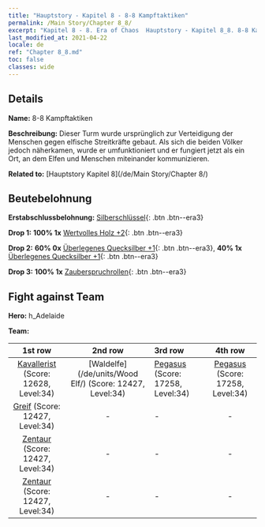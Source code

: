 ```yaml
---
title: "Hauptstory - Kapitel 8 - 8-8 Kampftaktiken"
permalink: /Main Story/Chapter 8_8/
excerpt: "Kapitel 8 - 8. Era of Chaos  Hauptstory - Kapitel 8_8. 8-8 Kampftaktiken"
last_modified_at: 2021-04-22
locale: de
ref: "Chapter 8_8.md"
toc: false
classes: wide
---
```


## Details

 **Name:** 8-8 Kampftaktiken

 **Beschreibung:** Dieser Turm wurde ursprünglich zur Verteidigung der Menschen gegen elfische Streitkräfte gebaut. Als sich die beiden Völker jedoch näherkamen, wurde er umfunktioniert und er fungiert jetzt als ein Ort, an dem Elfen und Menschen miteinander kommunizieren.

 **Related to:** [Hauptstory Kapitel 8](/de/Main Story/Chapter 8/)

## Beutebelohnung

 **Erstabschlussbelohnung:** [Silberschlüssel](/ItemsDE/con_693/){: .btn .btn--era3}

 **Drop 1:** **100% 1x** [Wertvolles Holz +2](/ItemsDE/mat_27/){: .btn .btn--era3}

 **Drop 2:** **60% 0x** [Überlegenes Quecksilber +1](/ItemsDE/mat_21/){: .btn .btn--era3}, **40% 1x** [Überlegenes Quecksilber +1](/ItemsDE/mat_21/){: .btn .btn--era3}

 **Drop 3:** **100% 1x** [Zauberspruchrollen](/ItemsDE/con_694/){: .btn .btn--era3}


## Fight against Team
 **Hero:** h_Adelaide

 **Team:**


  | 1st row | 2nd row | 3rd row | 4th row |
  |:----:|:----:|:----|:----:|
  | [Kavallerist](/de/units/Cavalier/) (Score: 12628, Level:34)  | [Waldelfe](/de/units/Wood Elf/) (Score: 12427, Level:34)  | [Pegasus](/de/units/Pegasus/) (Score: 17258, Level:34)  | [Pegasus](/de/units/Pegasus/) (Score: 17258, Level:34)  |
  | [Greif](/de/units/Griffin/) (Score: 12427, Level:34)  | - | - | - |
  | [Zentaur](/de/units/Centaur/) (Score: 12427, Level:34)  | - | - | - |
  | [Zentaur](/de/units/Centaur/) (Score: 12427, Level:34)  | - | - | - |


